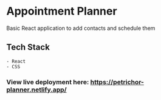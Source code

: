 # Appointment Planner

Basic React application to add contacts and schedule them

## Tech Stack

    - React
    - CSS

### View live deployment here: https://petrichor-planner.netlify.app/
